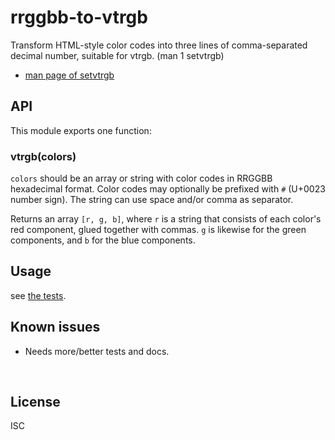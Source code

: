 ﻿
<!--#echo json="package.json" key="name" underline="=" -->
rrggbb-to-vtrgb
===============
<!--/#echo -->

<!--#echo json="package.json" key="description" -->
Transform HTML-style color codes into three lines of comma-separated decimal
number, suitable for vtrgb. (man 1 setvtrgb)
<!--/#echo -->


* [man page of setvtrgb][man-setvtrgb]

  [man-setvtrgb]: http://manpages.ubuntu.com/manpages/trusty/man1/setvtrgb.1.html


API
---

This module exports one function:

### vtrgb(colors)

`colors` should be an array or string with color codes in RRGGBB
hexadecimal format.
Color codes may optionally be prefixed with `#` (U+0023 number sign).
The string can use space and/or comma as separator.

Returns an array `[r, g, b]`, where `r` is a string that consists of
each color's red component, glued together with commas.
`g` is likewise for the green components, and `b` for the blue components.




Usage
-----

see [the tests](test/).


<!--#toc stop="scan" -->



Known issues
------------

* Needs more/better tests and docs.




&nbsp;


License
-------
<!--#echo json="package.json" key=".license" -->
ISC
<!--/#echo -->
